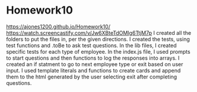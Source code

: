 # Homework10
https://ajones1200.github.io/Homework10/
https://watch.screencastify.com/v/Jw6XBteTdOMIg6TtjM7p
I created all the folders to put the files in, per the given directions.
I created the tests, using test functions and .toBe to ask test questions. 
In the lib files, I created specific tests for each type of employee. 
In the index.js file, I used prompts to start questions and then functions to log the responses into arrays. 
I created an if statment to go to next employee type or exit based on user input. 
I used template literals and functions to create cards and append them to the html generated by the user selecting exit after completing questions. 